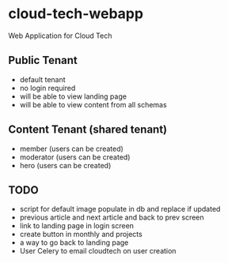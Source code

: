 # cloud-tech-webapp
Web Application for Cloud Tech

## Public Tenant
* default tenant
* no login required
* will be able to view landing page
* will be able to view content from all schemas

## Content Tenant (shared tenant)
* member (users can be created)
* moderator (users can be created)
* hero (users can be created)

## TODO
* script for default image populate in db and replace if updated
* previous article and next article and back to prev screen
* link to landing page in login screen
* create button in monthly and projects
* a way to go back to landing page
* User Celery to email cloudtech on user creation
